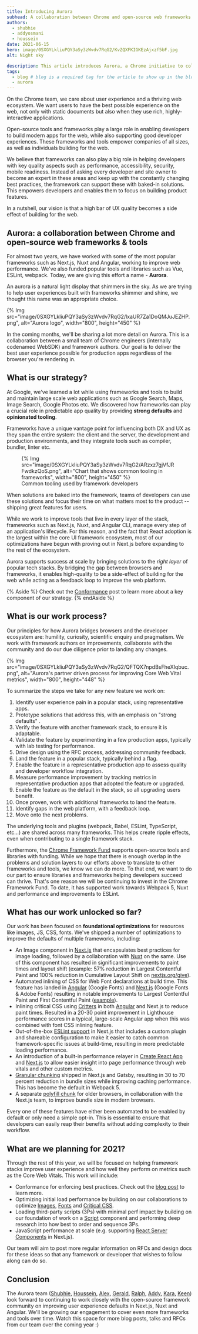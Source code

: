 ```yaml
---
title: Introducing Aurora
subhead: A collaboration between Chrome and open-source web frameworks & tools
authors:
  - shubhie
  - addyosmani
  - houssein
date: 2021-06-15
hero: image/0SXGYLkliuPQY3aSy3zWvdv7RqG2/KvZQXFKIGKEzAjxzf5bF.jpg
alt: Night sky

description: This article introduces Aurora, a Chrome initiative to collaborate closely with open-source frameworks
tags:
  - blog # blog is a required tag for the article to show up in the blog.
  - aurora
---
```


On the Chrome team, we care about user experience and a thriving web ecosystem.
We want users to have the best possible experience on the web, not only with
static documents but also when they use rich, highly-interactive applications.

Open-source tools and frameworks play a large role in enabling developers to
build modern apps for the web, while also supporting good developer experiences.
These frameworks and tools empower companies of all sizes, as well as
individuals building for the web.

We believe that frameworks can also play a big role in helping developers with
key quality aspects such as performance, accessibility, security, mobile
readiness. Instead of asking every developer and site owner to become an expert
in these areas and keep up with the constantly changing best practices, the
framework can support these with baked-in solutions. This empowers developers
and enables them to focus on building product features.

In a nutshell, our vision is that a high bar of UX quality becomes a side effect
of building for the web.

## Aurora: a collaboration between Chrome and open-source web frameworks & tools

For almost two years, we have worked with some of the most popular frameworks
such as Next.js, Nuxt and Angular, working to improve web performance. We've
also funded popular tools and libraries such as Vue, ESLint, webpack. Today, we
are giving this effort a name - **Aurora**.

An aurora is a natural light display that shimmers in the sky. As we are trying
to help user experiences built with frameworks shimmer and shine, we thought
this name was an appropriate choice.

{% Img src="image/0SXGYLkliuPQY3aSy3zWvdv7RqG2/lxaUR7Za1DoQMJuJEZHP.png",
alt="Aurora logo", width="800", height="450" %}

In the coming months, we'll be sharing a lot more detail on Aurora. This is a
collaboration between a small team of Chrome engineers (internally codenamed
WebSDK) and framework authors. Our goal is to deliver the best user experience
possible for production apps regardless of the browser you're rendering in.

## What is our strategy?

At Google, we've learned a lot while using frameworks and tools to build and
maintain large scale web applications such as Google Search, Maps, Image Search,
Google Photos etc. We discovered how frameworks can play a crucial role in
predictable app quality by providing **strong defaults** and **opinionated
tooling**.

Frameworks have a unique vantage point for influencing both DX and UX as they
span the entire system: the client and the server, the development and
production environments, and they integrate tools such as compiler, bundler,
linter etc.

<figure class="w-figure">
  {% Img src="image/0SXGYLkliuPQY3aSy3zWvdv7RqG2/ARzxz7gjVfJRFwdkzQoS.png", alt="Chart that shows
  common tooling in frameworks", width="800", height="450" %}
  <figcaption class="w-figcaption">
    Common tooling used by framework developers
  </figcaption>
</figure>

When solutions are baked into the framework, teams of developers can use these
solutions and focus their time on what matters most to the product -- shipping
great features for users.

While we work to improve tools that live in every layer of the stack, frameworks
such as Next.js, Nuxt, and Angular CLI, manage every step of an application's
lifecycle. For this reason, and the fact that React adoption is the largest
within the core UI framework ecosystem, most of our optimizations have begun
with proving out in Next.js before expanding to the rest of the ecosystem.

Aurora supports success at scale by bringing solutions to the _right layer_ of
popular tech stacks. By bridging the gap between browsers and frameworks, it
enables high-quality to be a side-effect of building for the web while acting as
a feedback loop to improve the web platform.

{% Aside %}
Check out the [Conformance](/conformance) post to learn more about a key component of
our strategy.
{% endAside %}

## What is our work process?

Our principles for how Aurora bridges browsers and the developer ecosystem are:
humility, curiosity, scientific enquiry and pragmatism. We work with framework
authors on improvements, collaborate with the community and do our due diligence
prior to landing any changes.

{% Img src="image/0SXGYLkliuPQY3aSy3zWvdv7RqG2/QFTQX7npdBsFheXIqbuc.png",
alt="Aurora's partner driven process for improving Core Web Vital metrics",
width="800", height="448" %}

To summarize the steps we take for any new feature we work on:

1. Identify user experience pain in a popular stack, using representative apps.
2. Prototype solutions that address this, with an emphasis on "strong defaults"
   .
3. Verify the feature with another framework stack, to ensure it is adaptable.
4. Validate the feature by experimenting in a few production apps, typically
   with lab testing for performance.
5. Drive design using the RFC process, addressing community feedback.
6. Land the feature in a popular stack, typically behind a flag.
7. Enable the feature in a representative production app to assess quality and
   developer workflow integration.
8. Measure performance improvement by tracking metrics in representative
   production apps that adopted the feature or upgraded.
9. Enable the feature as the default in the stack, so all upgrading users
   benefit.
10. Once proven, work with additional frameworks to land the feature.
11. Identify gaps in the web platform, with a feedback loop.
12. Move onto the next problems.

The underlying tools and plugins (webpack, Babel, ESLint, TypeScript, etc…)
are shared across many frameworks. This helps create ripple effects, even when
contributing to a single framework stack.

Furthermore, the [Chrome Framework
Fund](https://blog.opencollective.com/chromes-framework-of-open-source-investment/)
supports open-source tools and libraries with funding. While we hope that there
is enough overlap in the problems and solution layers to our efforts above to
translate to other frameworks and tools, we know we can do more. To that end, we
want to do our part to ensure libraries and frameworks helping developers
succeed can thrive. That's one reason we will be continuing to invest in the
Chrome Framework Fund. To date, it has supported work towards Webpack 5, Nuxt
and performance and improvements to ESLint.

## What has our work unlocked so far?

Our work has been focused on **foundational optimizations** for resources like
images, JS, CSS, fonts. We've shipped a number of optimizations to improve the
defaults of multiple frameworks, including:

- An Image component in
  [Next.js](https://nextjs.org/docs/basic-features/image-optimization) that
  encapsulates best practices for image loading, followed by a collaboration
  with [Nuxt](https://image.nuxtjs.org/) on the same. Use of this component
  has resulted in significant improvements to paint times and layout shift
  (example: 57% reduction in Largest Contentful Paint and 100% reduction in
  Cumulative Layout Shift on
  [nextjs.org/give](https://mobile.twitter.com/rauchg/status/1321452444656623616/photo/2)).
- Automated inlining of CSS for Web Font declarations at build time. This
  feature has landed in
  [Angular](https://angular.io/guide/workspace-config#fonts-optimization-options)
  (Google Fonts) and
  [Next.js](https://nextjs.org/docs/basic-features/font-optimization) (Google
  Fonts & Adobe Fonts) resulting in notable improvements to Largest Contentful
  Paint and First Contentful Paint
  ([example](https://twitter.com/griefcode/status/1387746148883050496)).
- Inlining critical CSS using
  [Critters](https://github.com/GoogleChromeLabs/critters) in both
  [Angular](https://angular.io/guide/workspace-config#styles-optimization-options)
  and Next.js to reduce paint times. Resulted in a 20-30 point improvement in
  Lighthouse performance scores in a typical, large-scale Angular app when this
  was combined with font CSS inlining feature.
- Out-of-the-box [ESLint support](https://nextjs.org/docs/basic-features/eslint)
  in Next.js that includes a custom plugin and shareable configuration to make
  it easier to catch common framework-specific issues at build-time, resulting
  in more predictable loading performance.
- An introduction of a built-in performance relayer in [Create React
  App](https://create-react-app.dev/docs/measuring-performance/) and
  [Next.js](https://nextjs.org/docs/advanced-features/measuring-performance) to
  allow easier insight into page performance through web vitals and other custom
  metrics.
- [Granular chunking](/granular-chunking-nextjs/) shipped in Next.js and Gatsby,
  resulting in 30 to 70 percent reduction in bundle sizes while improving caching
  performance. This has become the default in Webpack 5.
- A separate [polyfill
  chunk](https://github.com/vercel/next.js/pull/10212#issue-365945853) for older
  browsers, in collaboration with the Next.js team, to improve bundle size in modern
  browsers.

Every one of these features have either been automated to be enabled by default
or only need a simple opt-in. This is essential to ensure that developers can
easily reap their benefits without adding complexity to their workflow.

## What are we planning for 2021?

Through the rest of this year, we will be focused on helping framework stacks
improve user experience and how well they perform on metrics such as the Core
Web Vitals. This work will include:

- Conformance for enforcing best practices. Check out the [blog post](/conformance) to
  learn more.
- Optimizing initial load performance by building on our collaborations to optimize
  [Images](https://nextjs.org/blog/next-10#built-in-image-component-and-automatic-image-optimization),
  [Fonts](https://nextjs.org/blog/next-10-2#automatic-webfont-optimization) and [Critical
  CSS](https://angular.io/guide/workspace-config#optimization-configuration).
- Loading third-party scripts (3Ps) with minimal perf impact by building on our foundation of work
  on a [Script](https://nextjs.org/docs/basic-features/script) component and performing deep
  research into how best to order and sequence 3Ps.
- JavaScript performance at scale (e.g. supporting [React Server
  Components](https://reactjs.org/blog/2020/12/21/data-fetching-with-react-server-components.html)
  in Next.js).

Our team will aim to post more regular information on RFCs and design docs for
these ideas so that any framework or developer that wishes to follow along can
do so.

## Conclusion

The Aurora team ([Shubhie](https://github.com/spanicker),
[Houssein](https://github.com/housseindjirdeh),
[Alex](https://github.com/atcastle), [Gerald](https://github.com/devknoll),
[Ralph](https://github.com/janicklas-ralph),
[Addy](https://github.com/addyosmani), [Kara](https://github.com/kara), [Keen](https://github.com/kyliau)) look forward to continuing to work
closely with the open-source framework community on improving user experience
defaults in Next.js, Nuxt and Angular. We'll be growing our engagement to cover
even more frameworks and tools over time. Watch this space for more blog posts,
talks and RFCs from our team over the coming year :)
